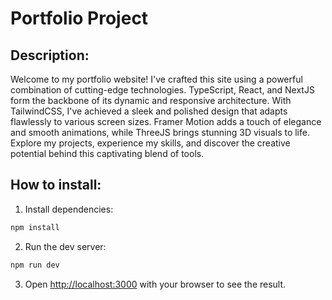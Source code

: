 # Portfolio Project

## Description: 

Welcome to my portfolio website! I've crafted this site using a powerful combination of cutting-edge technologies. TypeScript, React, and NextJS form the backbone of its dynamic and responsive architecture. With TailwindCSS, I've achieved a sleek and polished design that adapts flawlessly to various screen sizes. Framer Motion adds a touch of elegance and smooth animations, while ThreeJS brings stunning 3D visuals to life. Explore my projects, experience my skills, and discover the creative potential behind this captivating blend of tools.

## How to install:

1. Install dependencies:

```bash
npm install
```

2. Run the dev server:

```bash
npm run dev
```

3. Open [http://localhost:3000](http://localhost:3000) with your browser to see the result.
